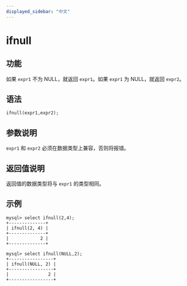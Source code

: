 ```yaml
---
displayed_sidebar: "中文"
---
```


# ifnull

## 功能

如果 `expr1` 不为 NULL，就返回 `expr1`。如果 `expr1` 为 NULL，就返回 `expr2`。

## 语法

```Haskell
ifnull(expr1,expr2);
```

## 参数说明

`expr1` 和 `expr2` 必须在数据类型上兼容，否则将报错。

## 返回值说明

返回值的数据类型将与 `expr1` 的类型相同。

## 示例

```Plain Text
mysql> select ifnull(2,4);
+--------------+
| ifnull(2, 4) |
+--------------+
|            2 |
+--------------+

mysql> select ifnull(NULL,2);
+-----------------+
| ifnull(NULL, 2) |
+-----------------+
|               2 |
+-----------------+
```
